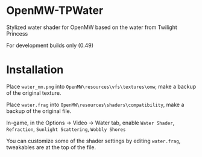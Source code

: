 # OpenMW-TPWater
Stylized water shader for OpenMW based on the water from Twilight Princess

For development builds only (0.49)

# Installation
Place ``water_nm.png`` into ``OpenMW\resources\vfs\textures\omw``, make a backup of the original texture.

Place ``water.frag`` into ``OpenMW\resources\shaders\compatibility``, make a backup of the original file.

In-game, in the Options -> Video -> Water tab, enable ``Water Shader``, ``Refraction``, ``Sunlight Scattering``, ``Wobbly Shores``

You can customize some of the shader settings by editing ``water.frag``, tweakables are at the top of the file.
